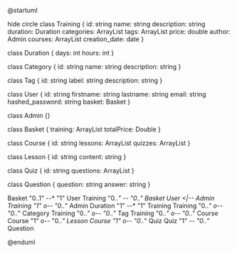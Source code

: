@startuml

hide circle
class Training {
    id: string
    name: string
    description: string
    duration: Duration
    categories: ArrayList<Category>
    tags: ArrayList<Tag>
    price: double
    author: Admin
    courses: ArrayList<Course>
    creation_date: date
}

class Duration {
   days: int
   hours: int
}

class Category {
   id: string
   name: string
   description: string
}

class Tag {
   id: string
   label: string
   description: string
}

class User {
   id: string
   firstname: string
   lastname: string
   email: string
   hashed_password: string
   basket: Basket
}

class Admin {}

class Basket {
   training: ArrayList<Training>
   totalPrice: Double
}

class Course {
   id: string
   lessons: ArrayList<Lesson>
   quizzes: ArrayList<Quiz>
}

class Lesson {
   id: string
   content: string
}

class Quiz {
   id: string
   questions: ArrayList<Question>
}

class Question {
   question: string
   answer: string
}

Basket "0..1" --* "1" User
Training "0..*" *-- "0..*" Basket
User <|-- Admin
Training "1" o-- "0..*" Admin
Duration "1" --* "1" Training
Training "0..*" o-- "0..*" Category
Training "0..*" o-- "0..*" Tag
Training "0..*" o-- "0..*" Course
Course "1" o-- "0..*" Lesson
Course "1" o-- "0..*" Quiz
Quiz "1" *-- "0..*" Question

@enduml
